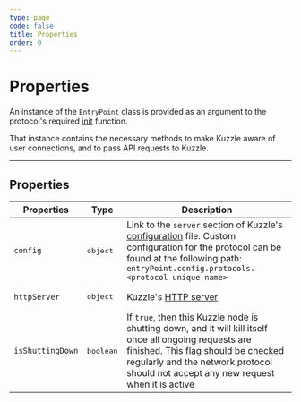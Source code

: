 ```yaml
---
type: page
code: false
title: Properties
order: 0
---
```


# Properties

An instance of the `EntryPoint` class is provided as an argument to the protocol's required [init](/core/2/guides/write-protocols/4-methods/init) function.

That instance contains the necessary methods to make Kuzzle aware of user connections, and to pass API requests to Kuzzle.

---

## Properties

| Properties       | Type               | Description                                                                                                                                                                                                                                       |
| ---------------- | ------------------ | ------------------------------------------------------------------------------------------------------------------------------------------------------------------------------------------------------------------------------------------------- |
| `config`         | <pre>object</pre>  | Link to the `server` section of Kuzzle's [configuration](/core/2/guides/advanced/8-configuration) file. Custom configuration for the protocol can be found at the following path:<br/>`entryPoint.config.protocols.<protocol unique name>` |
| `httpServer`     | <pre>object</pre>  | Kuzzle's [HTTP server](https://nodejs.org/dist/latest-v8.x/docs/api/http.html#http_class_http_server)                                                                                                                                             |
| `isShuttingDown` | <pre>boolean</pre> | If `true`, then this Kuzzle node is shutting down, and it will kill itself once all ongoing requests are finished. This flag should be checked regularly and the network protocol should not accept any new request when it is active             |
